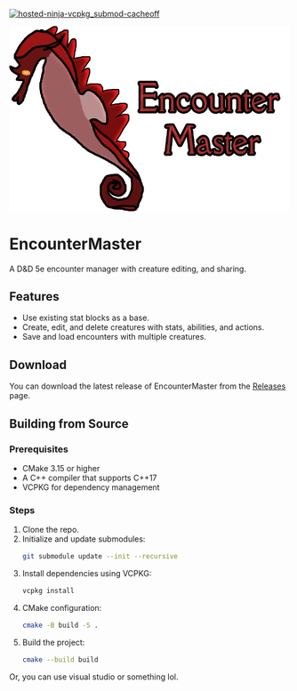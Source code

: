 [![hosted-ninja-vcpkg_submod-cacheoff](https://github.com/Kade-github/EncounterMaster/actions/workflows/cmake.yml/badge.svg)](https://github.com/Kade-github/EncounterMaster/actions/workflows/cmake.yml)

![Encounter Master Logo](em_logo.png)

# EncounterMaster
A D&D 5e encounter manager with creature editing, and sharing.

## Features
- Use existing stat blocks as a base.
- Create, edit, and delete creatures with stats, abilities, and actions.
- Save and load encounters with multiple creatures.

## Download
You can download the latest release of EncounterMaster from the [Releases](https://github.com/Kade-github/EncounterMaster/releases/latest) page.

## Building from Source
### Prerequisites
- CMake 3.15 or higher
- A C++ compiler that supports C++17
- VCPKG for dependency management

### Steps
1. Clone the repo.
2. Initialize and update submodules:
   ```bash
   git submodule update --init --recursive
   ```
3. Install dependencies using VCPKG:
   ```bash
   vcpkg install
   ```
4. CMake configuration:
   ```bash
   cmake -B build -S .
   ```
5. Build the project:
   ```bash
   cmake --build build
   ```

Or, you can use visual studio or something lol.